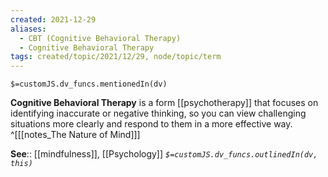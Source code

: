 ```yaml
---
created: 2021-12-29 
aliases:
  - CBT (Cognitive Behavioral Therapy)
  - Cognitive Behavioral Therapy
tags: created/topic/2021/12/29, node/topic/term
---
```

`$=customJS.dv_funcs.mentionedIn(dv)`

**Cognitive Behavioral Therapy** is a
form [[psychotherapy]] that focuses on identifying inaccurate or negative thinking, so you can view challenging situations more clearly and respond to them in a more effective way.
 ^[[[notes_The Nature of Mind]]]

**See**:: [[mindfulness]], [[Psychology]]
*`$=customJS.dv_funcs.outlinedIn(dv, this)`*